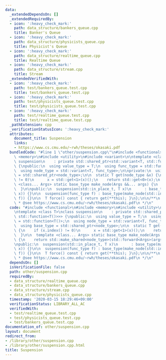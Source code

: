 ```yaml
---
data:
  _extendedDependsOn: []
  _extendedRequiredBy:
  - icon: ':heavy_check_mark:'
    path: data_structure/bankers_queue.cpp
    title: Banker's Queue
  - icon: ':heavy_check_mark:'
    path: data_structure/physicists_queue.cpp
    title: Physicist's Queue
  - icon: ':heavy_check_mark:'
    path: data_structure/realtime_queue.cpp
    title: Realtime Queue
  - icon: ':heavy_check_mark:'
    path: data_structure/stream.cpp
    title: Stream
  _extendedVerifiedWith:
  - icon: ':heavy_check_mark:'
    path: test/bankers_queue.test.cpp
    title: test/bankers_queue.test.cpp
  - icon: ':heavy_check_mark:'
    path: test/physicists_queue.test.cpp
    title: test/physicists_queue.test.cpp
  - icon: ':heavy_check_mark:'
    path: test/realtime_queue.test.cpp
    title: test/realtime_queue.test.cpp
  _pathExtension: cpp
  _verificationStatusIcon: ':heavy_check_mark:'
  attributes:
    document_title: Suspension
    links:
    - https://www.cs.cmu.edu/~rwh/theses/okasaki.pdf
  bundledCode: "#line 1 \"other/suspension.cpp\"\n#include <functional>\n#include\
    \ <memory>\n#include <utility>\n#include <variant>\n\ntemplate <class T>\nclass\
    \ suspension\n    : private std::shared_ptr<std::variant<T, std::function<T()>>>\
    \ {\npublic:\n  using value_type = T;\n  using func_type = std::function<T()>;\n\
    \  using node_type = std::variant<T, func_type>;\n\nprivate:\n  using base_type\
    \ = std::shared_ptr<node_type>;\n\n  static T get(node_type &x) {\n    if (x.index()\
    \ != 0)\n      x = std::get<1>(x)();\n    return std::get<0>(x);\n  }\n\n  template\
    \ <class... Args> static base_type make_node(Args &&... args) {\n    return std::make_shared<node_type>(std::forward<Args>(args)...);\n\
    \  }\n\npublic:\n  suspension(std::in_place_t, T x)\n      : base_type(make_node(std::in_place_index<0>,\
    \ x)) {}\n\n  suspension(func_type f) : base_type(make_node(std::in_place_index<1>,\
    \ f)) {}\n\n  T force() const { return get(**this); }\n};\n\n/**\n * @brief Suspension\n\
    \ * @see https://www.cs.cmu.edu/~rwh/theses/okasaki.pdf\n */\n"
  code: "#include <functional>\n#include <memory>\n#include <utility>\n#include <variant>\n\
    \ntemplate <class T>\nclass suspension\n    : private std::shared_ptr<std::variant<T,\
    \ std::function<T()>>> {\npublic:\n  using value_type = T;\n  using func_type\
    \ = std::function<T()>;\n  using node_type = std::variant<T, func_type>;\n\nprivate:\n\
    \  using base_type = std::shared_ptr<node_type>;\n\n  static T get(node_type &x)\
    \ {\n    if (x.index() != 0)\n      x = std::get<1>(x)();\n    return std::get<0>(x);\n\
    \  }\n\n  template <class... Args> static base_type make_node(Args &&... args)\
    \ {\n    return std::make_shared<node_type>(std::forward<Args>(args)...);\n  }\n\
    \npublic:\n  suspension(std::in_place_t, T x)\n      : base_type(make_node(std::in_place_index<0>,\
    \ x)) {}\n\n  suspension(func_type f) : base_type(make_node(std::in_place_index<1>,\
    \ f)) {}\n\n  T force() const { return get(**this); }\n};\n\n/**\n * @brief Suspension\n\
    \ * @see https://www.cs.cmu.edu/~rwh/theses/okasaki.pdf\n */\n"
  dependsOn: []
  isVerificationFile: false
  path: other/suspension.cpp
  requiredBy:
  - data_structure/realtime_queue.cpp
  - data_structure/bankers_queue.cpp
  - data_structure/stream.cpp
  - data_structure/physicists_queue.cpp
  timestamp: '2020-03-15 18:29:46+09:00'
  verificationStatus: LIBRARY_ALL_AC
  verifiedWith:
  - test/realtime_queue.test.cpp
  - test/physicists_queue.test.cpp
  - test/bankers_queue.test.cpp
documentation_of: other/suspension.cpp
layout: document
redirect_from:
- /library/other/suspension.cpp
- /library/other/suspension.cpp.html
title: Suspension
---
```

